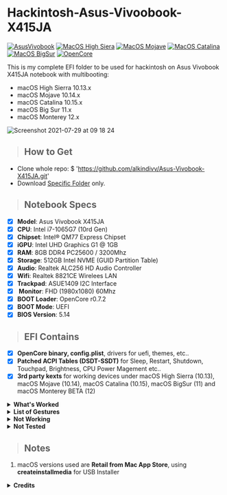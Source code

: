 # Hackintosh-Asus-Vivoobook-X415JA

[![AsusVivobook](https://img.shields.io/badge/Asus-X415JA0-blue.svg)](https://www.jakartanotebook.com/asus-vivobook-x415ja-a416-bv311ts-intel-core-i3-1005g1-4gb-1tb-14-inch-windows-10-silver)
[![MacOS High Siera](https://img.shields.io/badge/HighSiera-10.15-red.svg)](https://www.apple.com/)
[![MacOS Mojave](https://img.shields.io/badge/Mojave-10.14-red.svg)](https://www.apple.com/)
[![MacOS Catalina](https://img.shields.io/badge/Catalina-10.15-red.svg)](https://www.apple.com/)
[![MacOS BigSur](https://img.shields.io/badge/Big_Sur-11.5-red.svg)](https://www.apple.com/)
[![OpenCore](https://img.shields.io/badge/OpenCore-0.7.1-blue.svg)](https://github.com/acidanthera/OpenCorePkg/releases/latest)

This is my complete EFI folder to be used for hackintosh on Asus Vivobook X415JA notebook with multibooting:
- macOS High Sierra 10.13.x
- macOS Mojave 10.14.x
- macOS Catalina 10.15.x
- macOS Big Sur 11.x
- macOS Monterey 12.x
 
![Screenshot 2021-07-29 at 09 18 24](https://user-images.githubusercontent.com/66145311/128116412-90997bb5-9cc1-40c1-94e2-d65855486eb9.png) 
 
> ## How to Get
- Clone whole repo: $ 'https://github.com/alkindivv/Asus-Vivobook-X415JA.git'
- Download [Specific Folder](https://minhaskamal.github.io/DownGit/#/home?url=https://github.com/alkindivv/Asus-Vivobook-X415JA.git) only.
 
> ## Notebook Specs

- [x] <b>Model</b>: Asus Vivobook X415JA
- [x] <b>CPU</b>: Intel i7-1065G7 (10rd Gen)
- [x] <b>Chipset</b>: Intel® QM77 Express Chipset
- [x] <b>iGPU</b>: Intel UHD Graphics G1 @ 1GB
- [x] <b>RAM</b>: 8GB DDR4 PC25600 / 3200Mhz
- [x] <b>Storage</b>: 512GB Intel NVME (GUID Partition Table)
- [x] <b>Audio</b>: Realtek ALC256 HD Audio Controller
- [x] <b>Wifi</b>: Realtek 8821CE Wirelees LAN 
- [x] <b>Trackpad</b>: ASUE1409 I2C Interface
- [x] <b> Monitor</b>: FHD (1980x1080) 60Mhz
- [x] <b>BOOT Loader</b>: OpenCore r0.7.2
- [x] <b>BOOT Mode</b>: UEFI
- [x] <b>BIOS Version</b>: 5.14
 
> ## EFI Contains
- [x] <b>OpenCore binary, config.plist</b>, drivers for uefi, themes, etc..
- [x] <b>Patched ACPI Tables (DSDT-SSDT)</b> for Sleep, Restart, Shutdown, Touchpad, Brightness, CPU Power Magement etc..
- [x] <b>3rd party kexts</b> for working devices under macOS High Sierra (10.13), macOS Mojave (10.14), macOS Catalina (10.15), macOS BigSur (11) and macOS Monterey BETA (12)
 
<details>
<summary><strong> What's Worked </strong></summary>
<br>

| Feature                              | Status | Dependency          |
| :----------------------------------- | ------ | ------------------- |
| QE/CI Enabled Graphics               | ✅   | Config Inject + WhateverGreen.kext |
| Brightness Adjustments               | ✅   | DSDT Patch + WhateverGreen.kext |
| CPU Power Management               | ✅   | CPUFriend.kext Costum |
| Realtek ALC256 Audio out             | ✅   | DSDT Patch + AppleALC.kext + layout Id |
| Trackpad ASUE1409 and Track Point     | ✅   | VoodoI2C.kext + VoodoI2CHID.kext |
| FN Keys                 | ✅   | DSDT Patch |
| Keyboard backlight      | ✅ | AsusSMC.kext + DSDT Patch |
| Battery Indicator                    | ✅   | ECEnabler.kext + Lilu.kext |
| USB 3.0 and Type-C         | ✅   | SSDT Patch |
| Sleep,Restart and Shutdown                      | ✅   | DSDT Patch |

</details>

<details>
<summary><strong> List of Gestures </strong></summary>
<br>

| Feature                              | Status | Dependency          |
| :----------------------------------- | ------ | ------------------- |
| 2 Finger Swipe Left and Right                 | ✅   | Forward and Backward. |
| 3 Finger Swipe Left and Right                  | ✅   | Right/Left Space/Full Screen apps switch. |
| 3 Finger Swipe Up And Down                    | ✅   | Toggle Full screen Switch. |
| 4 Finger Swipe Up And Down                   | ✅   | Gestures. |


</details>
 
<details>
<summary><strong> Not Working </strong></summary>
<br>

| Feature                              | Status | Dependency          |
| :----------------------------------- | ------ | ------------------- |
| Builtin WiFI Realtek 8821CE Wirelees LAN                 | ❌   | Unsupported |
| Builtin WebCam              | ❌   | Asus laptop have some bugs with Webcam in macOS |
| HDMI out and Audio                | ❌   | Common Problem with IceLake Chipset |
| AppStores                        | ❌ | Depends on Network Controller adn need to set BSD name to en0 (this laptop doesnt have built in ethernet and the WiFi card doesnt supprted, so Mac Appstore will not gonna work on this Device).


</details>
 
<details>
<summary><strong> Not Tested </strong></summary>
<br>

| Feature                              | Status | Dependency          |
| :----------------------------------- | ------ | ------------------- |
| Realtek USB Card Reader                | ❌   | I don't have one of Card Reader. |



</details>
 
> ## Notes

1. macOS versions used are <b>Retail from Mac App Store</b>, using <b>createinstallmedia</b> for USB Installer


<details>
<summary><strong> Credits </strong></summary>
<br>

- [Apple](https://www.apple.com) for macOS.
- [Acidanthera](https://github.com/acidanthera) for all the kexts/utilities that they made.
- [Rehabman](https://github.com/RehabMan) and [Daliansky](https://github.com/daliansky) for the patches and guides and kexts.
- [Dortania](https://github.com/dortania) for for the OpenCore Install Guide.

</details>
